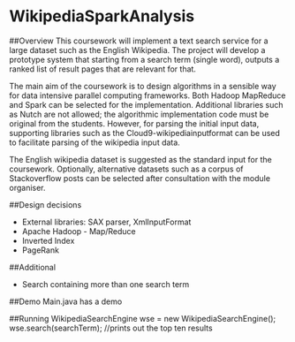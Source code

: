 # WikipediaSparkAnalysis

##Overview
This coursework will implement a text search service for a large dataset such as the English Wikipedia. The project will develop a prototype system that starting from a search term (single word), outputs a ranked list of result pages that are relevant for that.

The main aim of the coursework is to design algorithms in a sensible way for data intensive parallel computing frameworks. Both Hadoop MapReduce and Spark can be selected for the implementation. Additional libraries such as Nutch are not allowed; the algorithmic implementation code must be original from the students. However, for parsing the initial input data, supporting libraries such as the Cloud9-wikipediainputformat can be used to facilitate parsing of the wikipedia input data.

The English wikipedia dataset is suggested as the standard input for the coursework. Optionally, alternative datasets such as a corpus of Stackoverflow posts can be selected after consultation with the module organiser. 

##Design decisions

* External libraries: SAX parser, XmlInputFormat
* Apache Hadoop - Map/Reduce
* Inverted Index
* PageRank

##Additional

* Search containing more than one search term

##Demo
Main.java has a demo

##Running
 WikipediaSearchEngine wse = new WikipediaSearchEngine(); <br/>
 wse.search(searchTerm); //prints out the top ten results
